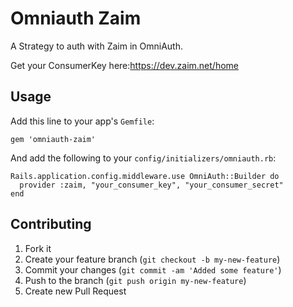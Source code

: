 # Omniauth Zaim

A Strategy to auth with Zaim in OmniAuth.

Get your ConsumerKey here:https://dev.zaim.net/home

## Usage
Add this line to your app's `Gemfile`:

    gem 'omniauth-zaim'

And add the following to your `config/initializers/omniauth.rb`:

    Rails.application.config.middleware.use OmniAuth::Builder do
      provider :zaim, "your_consumer_key", "your_consumer_secret"
    end

## Contributing

1. Fork it
2. Create your feature branch (`git checkout -b my-new-feature`)
3. Commit your changes (`git commit -am 'Added some feature'`)
4. Push to the branch (`git push origin my-new-feature`)
5. Create new Pull Request

